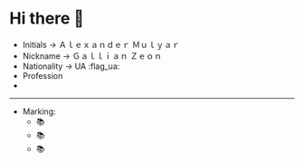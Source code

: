   # Hi there 👋

- Initials -> Ａｌｅｘａｎｄｅｒ Ｍｕｌｙａｒ
- Nickname -> Ｇａｌｌｉａｎ Ｚｅｏｎ
- Nationality -> UA :flag_ua: 
- Profession
- 

____________________________________________

- Marking:
  - 📚 
  - 📚
  - 📚

